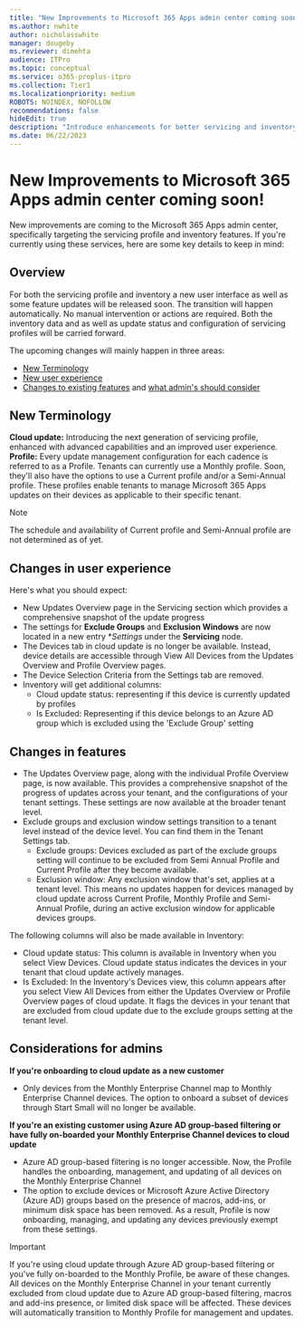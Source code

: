 ```yaml
---
title: "New Improvements to Microsoft 365 Apps admin center coming soon"
ms.author: nwhite
author: nicholasswhite
manager: dougeby
ms.reviewer: dimehta
audience: ITPro
ms.topic: conceptual
ms.service: o365-proplus-itpro
ms.collection: Tier1
ms.localizationpriority: medium
ROBOTS: NOINDEX, NOFOLLOW
recommendations: false
hideEdit: true
description: "Introduce enhancements for better servicing and inventory management, streamlining updates and user experience"
ms.date: 06/22/2023
---
```


# New Improvements to Microsoft 365 Apps admin center coming soon!

New improvements are coming to the Microsoft 365 Apps admin center, specifically targeting the servicing profile and inventory features. If you're currently using these services, here are some key details to keep in mind:

## Overview
For both the servicing profile and inventory a new user interface as well as some feature updates will be released soon. The transition will happen automatically. No manual intervention or actions are required. Both the inventory data and as well as update status and configuration of servicing profiles will be carried forward.

The upcoming changes will mainly happen in three areas:

- [New Terminology](#new-terminology)
- [New user experience](#changes-in-user-experience)
- [Changes to existing features](#changes-in-features) and [what admin's should consider](#considerations-for-admins)

## New Terminology

**Cloud update:** Introducing the next generation of servicing profile, enhanced with advanced capabilities and an improved user experience.
**Profile:** Every update management configuration for each cadence is referred to as a Profile. Tenants can currently use a Monthly profile. Soon, they'll also have the options to use a Current profile and/or a Semi-Annual profile. These profiles enable tenants to manage Microsoft 365 Apps updates on their devices as applicable to their specific tenant.

> [!NOTE]
> The schedule and availability of Current profile and Semi-Annual profile are not determined as of yet.

## Changes in user experience

Here's what you should expect:

- New Updates Overview page in the Servicing section which provides a comprehensive snapshot of the update progress
- The settings for **Exclude Groups** and **Exclusion Windows** are now located in a new entry **Settings* under the **Servicing** node.
- The Devices tab in cloud update is no longer be available. Instead, device details are accessible through View All Devices from the Updates Overview and Profile Overview pages.
- The Device Selection Criteria from the Settings tab are removed.
- Inventory will get additional columns:
  - Cloud update status: representing if this device is currently updated by profiles
  - Is Excluded: Representing if this device belongs to an Azure AD group which is excluded using the 'Exclude Group' setting

## Changes in features

- The Updates Overview page, along with the individual Profile Overview page, is now available. This provides a comprehensive snapshot of the progress of updates across your tenant, and the configurations of your tenant settings. These settings are now available at the broader tenant level.
- Exclude groups and exclusion window settings transition to a tenant level instead of the device level. You can find them in the Tenant Settings tab.
  - Exclude groups: Devices excluded as part of the exclude groups setting will continue to be excluded from Semi Annual Profile and Current Profile after they become available.
  - Exclusion window: Any exclusion window that's set, applies at a tenant level. This means no updates happen for devices managed by cloud update across Current Profile, Monthly Profile and Semi-Annual Profile, during an active exclusion window for applicable devices groups.

 The following columns will also be made available in Inventory:

- Cloud update status: This column is available in Inventory when you select View Devices. Cloud update status indicates the devices in your tenant that cloud update actively manages.
- Is Excluded: In the Inventory's Devices view, this column appears after you select View All Devices from either the Updates Overview or Profile Overview pages of cloud update. It flags the devices in your tenant that are excluded from cloud update due to the exclude groups setting at the tenant level.

## Considerations for admins

**If you're onboarding to cloud update as a new customer**

- Only devices from the Monthly Enterprise Channel map to Monthly Enterprise Channel devices. The option to onboard a subset of devices through Start Small will no longer be available.

**If you're an existing customer using Azure AD group-based filtering or have fully on-boarded your Monthly Enterprise Channel devices to cloud update**

-  Azure AD group-based filtering  is no longer accessible. Now, the Profile handles the onboarding, management, and updating of all devices on the Monthly Enterprise Channel
- The option to exclude devices or Microsoft Azure Active Directory (Azure AD) groups based on the presence of macros, add-ins, or minimum disk space has been removed. As a result, Profile is now onboarding, managing, and updating any devices previously exempt from these settings.

> [!IMPORTANT]
> If you're using cloud update through Azure AD group-based filtering or you've fully on-boarded to the Monthly Profile, be aware of these changes. All devices on the Monthly Enterprise Channel in your tenant currently excluded from cloud update due to Azure AD group-based filtering, macros and add-ins presence, or limited disk space will be affected. These devices will automatically transition to Monthly Profile for management and updates.
